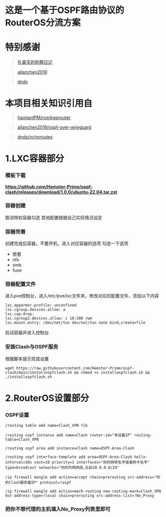 # 这是一个基于OSPF路由协议的RouterOS分流方案

# 特别感谢
> [孔昊天的折腾日记](https://www.youtube.com/@user-ek1qg7ti5r)

> [allanchen2019](https://github.com/allanchen2019)

> [dndx](https://github.com/dndx)

# 本项目相关知识引用自
> [haotianlPM/rosrbgprouter](https://github.com/haotianlPM/rosrbgprouter)

> [allanchen2019/ospf-over-wireguard](https://github.com/allanchen2019/ospf-over-wireguard)

> [dndx/nchnroutes](https://github.com/dndx/nchnroutes)

# 1.LXC容器部分
### 模板下载
**https://github.com/Hamster-Prime/ospf-clash/releases/download/1.0.0/ubuntu-22.04.tar.zst**
### 容器创建
取消特权容器勾选
其他配置根据自己实际情况设定
### 容器完善
创建完成后容器，不要开机，进入对应容器的选项
勾选一下选项
- 嵌套
- nfs
- smb
- fuse
### 容器配置文件
进入pve控制台，进入/etc/pve/lxc文件夹，修改对应的配置文件，添加以下内容
```
lxc.apparmor.profile: unconfined
lxc.cgroup.devices.allow: a
lxc.cap.drop: 
lxc.cgroup2.devices.allow: c 10:200 rwm
lxc.mount.entry: /dev/net/tun dev/net/tun none bind,create=file
```
启动容器并进入控制台
### 安装Clash与OSPF服务
根据脚本提示完成设置
```
wget https://raw.githubusercontent.com/Hamster-Prime/ospf-clash/main/installospfclash.sh && chmod +x installospfclash.sh && ./installospfclash.sh
```

# 2.RouterOS设置部分
### OSPF设置
```
/routing table add name=Clash_VPN fib
```
```
/routing ospf instance add name=Clash router-id="本设备IP" routing-table=Clash_VPN
```
```
/routing ospf area add instance=Clash name=OSPF-Area-Clash
```
```
/routing ospf interface-template add area=OSPF-Area-Clash hello-interval=10s cost=10 priority=1 interfaces="你的网桥名字或者网卡名字" type=broadcast networks="你的内网网段,比如10.0.0.0/24"
```
```
/ip firewall mangle add action=accept chain=prerouting src-address="你的Clash服务器IP" protocol=!ospf
```
```
/ip firewall mangle add action=mark-routing new-routing-mark=Clash_VPN dst-address-type=!local chain=prerouting src-address-list=!No_Proxy
```
### 把你不想代理的主机填入No_Proxy列表里即可
